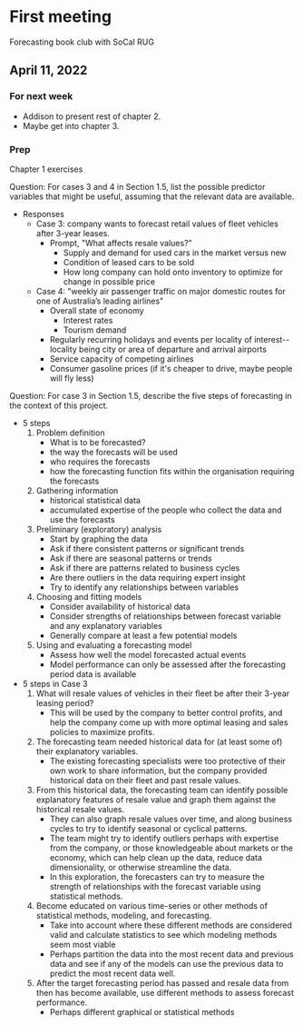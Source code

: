 # First meeting

Forecasting book club with SoCal RUG

## April 11, 2022

### For next week

* Addison to present rest of chapter 2.
* Maybe get into chapter 3.

### Prep

Chapter 1 exercises

Question: For cases 3 and 4 in Section 1.5, list the possible predictor variables that might be useful, assuming that the relevant data are available.
* Responses
    * Case 3: company wants to forecast retail values of fleet vehicles after 3-year leases.
        * Prompt, "What affects resale values?"
            * Supply and demand for used cars in the market versus new
            * Condition of leased cars to be sold
            * How long company can hold onto inventory to optimize for change in possible price
    * Case 4: "weekly air passenger traffic on major domestic routes for one of Australia’s leading airlines"
        * Overall state of economy
            * Interest rates
            * Tourism demand
        * Regularly recurring holidays and events per locality of interest--locality being city or area of departure and arrival airports
        * Service capacity of competing airlines
        * Consumer gasoline prices (if it's cheaper to drive, maybe people will fly less)

Question: For case 3 in Section 1.5, describe the five steps of forecasting in the context of this project.
* 5 steps
    1. Problem definition
        * What is to be forecasted?
        * the way the forecasts will be used
        * who requires the forecasts
        * how the forecasting function fits within the organisation requiring the forecasts
    2. Gathering information
        * historical statistical data
        * accumulated expertise of the people who collect the data and use the forecasts
    3. Preliminary (exploratory) analysis
        * Start by graphing the data
        * Ask if there consistent patterns or significant trends
        * Ask if there are seasonal patterns or trends
        * Ask if there are patterns related to business cycles
        * Are there outliers in the data requiring expert insight
        * Try to identify any relationships between variables
    4. Choosing and fitting models
        * Consider availability of historical data
        * Consider strengths of relationships between forecast variable and any explanatory variables
        * Generally compare at least a few potential models
    5. Using and evaluating a forecasting model
        * Assess how well the model forecasted actual events
        * Model performance can only be assessed after the forecasting period data is available
* 5 steps in Case 3
    1. What will resale values of vehicles in their fleet be after their 3-year leasing period? 
        * This will be used by the company to better control profits, and help the company come up with more optimal leasing and sales policies to maximize profits.
    2. The forecasting team needed historical data for (at least some of) their explanatory variables.
        * The existing forecasting specialists were too protective of their own work to share information, but the company provided historical data on their fleet and past resale values.
    3. From this historical data, the forecasting team can identify possible explanatory features of resale value and graph them against the historical resale values.
        * They can also graph resale values over time, and along business cycles to try to identify seasonal or cyclical patterns.
        * The team might try to identify outliers perhaps with expertise from the company, or those knowledgeable about markets or the economy, which can help clean up the data, reduce data dimensionality, or otherwise streamline the data.
        * In this exploration, the forecasters can try to measure the strength of relationships with the forecast variable using statistical methods.
    4. Become educated on various time-series or other methods of statistical methods, modeling, and forecasting.
        * Take into account where these different methods are considered valid and calculate statistics to see which modeling methods seem most viable
        * Perhaps partition the data into the most recent data and previous data and see if any of the models can use the previous data to predict the most recent data well.
    5. After the target forecasting period has passed and resale data from then has become available, use different methods to assess forecast performance.
        * Perhaps different graphical or statistical methods
